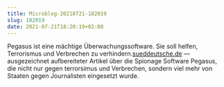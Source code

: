 ```yaml
---
title: Microblog-20210721-182019
slug: 182019
date: 2021-07-21T18:20:19+02:00
---
```

 
Pegasus ist eine mächtige Überwachungssoftware. Sie soll helfen, Terrorismus und Verbrechen zu verhindern.[sueddeutsche.de](https://projekte.sueddeutsche.de/artikel/politik/pegasus-project-cyberangriff-auf-die-demokratie-e519915/) — ausgezeichnet aufbereiteter Artikel über die Spionage Software Pegasus, die nicht nur gegen terrorsimus und Verbrechen, sondern viel mehr von Staaten gegen Journalisten eingesetzt wurde. 
